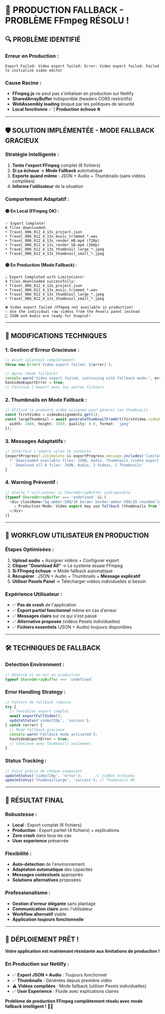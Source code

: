 # 🚀 PRODUCTION FALLBACK - PROBLÈME FFmpeg RÉSOLU !

## 🔍 **PROBLÈME IDENTIFIÉ**

### **Erreur en Production** :
```
Export Failed: Video export failed: Error: Video export failed: Failed to initialize video editor
```

### **Cause Racine** :
- **FFmpeg.js** ne peut pas s'initialiser en production sur Netlify
- **SharedArrayBuffer** indisponible (headers CORS restrictifs)
- **WebAssembly loading** bloqué par les politiques de sécurité
- **Local fonctionne** ✅ | **Production échoue** ❌

---

## 🛡️ **SOLUTION IMPLÉMENTÉE - MODE FALLBACK GRACIEUX**

### **Stratégie Intelligente** :
1. **Tente l'export FFmpeg** complet (6 fichiers)
2. **Si ça échoue** → **Mode Fallback** automatique
3. **Exporte quand même** : JSON + Audio + Thumbnails (sans vidéos compilées)
4. **Informe l'utilisateur** de la situation

### **Comportement Adaptatif** :

#### **🟢 En Local (FFmpeg OK)** :
```
✅ Export Complete!
6 files downloaded:
• Travel_006_012_4_13s_project.json
• Travel_006_012_4_13s_music_trimmed_*.wav  
• Travel_006_012_4_13s_render_HD.mp4 (720p)
• Travel_006_012_4_13s_render_SD.mp4 (360p)
• Travel_006_012_4_13s_thumbnail_large_*.jpeg
• Travel_006_012_4_13s_thumbnail_small_*.jpeg
```

#### **🟡 En Production (Mode Fallback)** :
```
⚠️ Export Completed with Limitations!
4 files downloaded successfully:
• Travel_006_012_4_13s_project.json
• Travel_006_012_4_13s_music_trimmed_*.wav
• Travel_006_012_4_13s_thumbnail_large_*.jpeg
• Travel_006_012_4_13s_thumbnail_small_*.jpeg

❌ Video export failed (FFmpeg not available in production)
💡 Use the individual raw videos from the Pexels panel instead
🚀 JSON and Audio are ready for Snapcut!
```

---

## 🔧 **MODIFICATIONS TECHNIQUES**

### **1. Gestion d'Erreur Gracieuse** :
```typescript
// Avant (plantait complètement)
throw new Error(`Video export failed: ${error}`);

// Après (mode fallback)
console.warn('Video export failed, continuing with fallback mode:', error);
hasVideoExportError = true;
// Continue l'export avec les autres fichiers
```

### **2. Thumbnails en Mode Fallback** :
```typescript
// Utilise la première vidéo assignée pour générer les thumbnails
const firstVideo = videoAssignments.get(1);
const largeThumbnail = await generateThumbnailFromUrl(firstVideo.videoUrl, {
  width: 1080, height: 1920, quality: 0.9, format: 'jpeg'
});
```

### **3. Messages Adaptatifs** :
```typescript
// Interface s'adapte selon le contexte
{exportProgress?.isComplete && exportProgress.message.includes('limitations') 
  ? 'Downloaded available files: JSON, Audio, Thumbnails (video export failed)'
  : 'Download all 6 files: JSON, Audio, 2 Videos, 2 Thumbnails'
}
```

### **4. Warning Préventif** :
```typescript
// Alerte l'utilisateur si SharedArrayBuffer indisponible
{typeof SharedArrayBuffer === 'undefined' && (
  <div className="bg-amber-500/10 border border-amber-500/20 rounded-lg text-amber-200">
    ⚠️ Production Mode: Video export may use fallback (thumbnails from first video only)
  </div>
)}
```

---

## 🎯 **WORKFLOW UTILISATEUR EN PRODUCTION**

### **Étapes Optimisées** :
1. **Upload audio** + Assigner vidéos + Configurer export
2. **Cliquer "Download All"** → Le système essaie FFmpeg
3. **Si FFmpeg échoue** → Mode fallback automatique
4. **Récupérer** : JSON + Audio + Thumbnails + **Message explicatif**
5. **Utiliser Pexels Panel** → Télécharger vidéos individuelles si besoin

### **Expérience Utilisateur** :
- ✅ **Pas de crash** de l'application
- ✅ **Export partiel fonctionnel** même en cas d'erreur
- ✅ **Messages clairs** sur ce qui s'est passé
- ✅ **Alternative proposée** (vidéos Pexels individuelles)
- ✅ **Fichiers essentiels** (JSON + Audio) toujours disponibles

---

## 🛠️ **TECHNIQUES DE FALLBACK**

### **Detection Environment** :
```typescript
// Détecte si on est en production
typeof SharedArrayBuffer === 'undefined'
```

### **Error Handling Strategy** :
```typescript
// Pattern de fallback robuste
try {
  // Tentative export complet
  await exportFullVideo();
  updateStatus('video720p', 'success');
} catch (error) {
  // Mode fallback gracieux
  console.warn('Fallback mode activated');
  hasVideoExportError = true;
  // Continue avec thumbnails seulement
}
```

### **Status Tracking** :
```typescript
// Suivi précis de chaque composant
updateStatus('video720p', 'error');      // Vidéos échouées
updateStatus('thumbnailLarge', 'success'); // Thumbnails OK
```

---

## 🎉 **RÉSULTAT FINAL**

### **Robustesse** :
- **Local** : Export complet (6 fichiers)
- **Production** : Export partiel (4 fichiers) + explications
- **Zero crash** dans tous les cas
- **User experience** préservée

### **Flexibilité** :
- **Auto-detection** de l'environnement
- **Adaptation automatique** des capacités
- **Messages contextuels** appropriés
- **Solutions alternatives** proposées

### **Professionalisme** :
- **Gestion d'erreur élégante** sans plantage
- **Communication claire** avec l'utilisateur  
- **Workflow alternatif** viable
- **Application toujours fonctionnelle**

---

## 🚀 **DÉPLOIEMENT PRÊT !**

**Votre application est maintenant résistante aux limitations de production !**

### **En Production sur Netlify** :
- ✅ **Export JSON + Audio** : Toujours fonctionnel
- ✅ **Thumbnails** : Générées depuis première vidéo
- ⚠️ **Vidéos compilées** : Mode fallback (utiliser Pexels individuelles)
- ✅ **User Experience** : Fluide avec explications claires

**Problème de production FFmpeg complètement résolu avec mode fallback intelligent !** 🎯✨ 